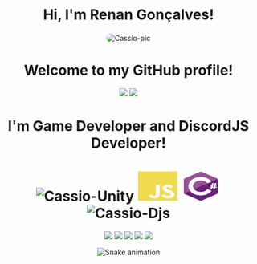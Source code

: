 <div align="center">

<h1 align="center" color="#0000ff" >Hi, I'm Renan Gonçalves</a>!</h1>
<img align="center" alt="Cassio-pic" height="250" style="border-radius:50px;" src="icons/image_maker_42ba86d1d6c729f9642054d6284bf9dcb0b6ac06.png">


<h1 align="center">Welcome to my GitHub profile!</h1>

  <img width="50%" src="https://github-readme-stats.vercel.app/api?username=CassioJ2&show_icons=true&theme=tokyonight&include_all_commits=true&count_private=true"/>
  <img width="40%" src="https://github-readme-stats.vercel.app/api/top-langs/?username=CassioJ2&layout=compact&langs_count=1000&theme=tokyonight"/>
</div>

<div align="center">
  
   <h1 style="text-size: 20%"> I'm Game Developer and DiscordJS Developer! <h1>

  <img alt="Cassio-Unity" height="60" width="80" src="icons/unity.svg">
  <img alt="Cassio-Js" height="60" width="80" src="https://raw.githubusercontent.com/devicons/devicon/master/icons/javascript/javascript-plain.svg">
  <img alt="Cassio-Csharp" height="60" width="80" src="https://raw.githubusercontent.com/devicons/devicon/master/icons/csharp/csharp-original.svg">
  <img alt="Cassio-Djs" height="60" width="60" src="icons/26492485.png">
  
</div>

<div align="center"> 

  
  <a href="https://instagram.com/almeidacassio02" target="_blank"><img src="https://img.shields.io/badge/-Instagram-%23E4405F?style=for-the-badge&logo=instagram&logoColor=white" target="_blank"></a>
 	<a href="https://www.twitch.tv/synceapenas" target="_blank"><img src="https://img.shields.io/badge/Twitch-9146FF?style=for-the-badge&logo=twitch&logoColor=white" target="_blank"></a>
 <a href="https://discord.gg/AEBkQMV2jM" target="_blank"><img src="https://img.shields.io/badge/Discord-7289DA?style=for-the-badge&logo=discord&logoColor=white" target="_blank"></a> 
  <a href = "mailto:cassiojoao02@gmail.com"><img src="https://img.shields.io/badge/-Gmail-%23333?style=for-the-badge&logo=gmail&logoColor=white" target="_blank"></a>
  <a href="https://www.linkedin.com/in/cássio-almeida-765578228/" target="_blank"><img src="https://img.shields.io/badge/-LinkedIn-%230077B5?style=for-the-badge&logo=linkedin&logoColor=white" target="_blank"></a> 
  
  <div>
  
![Snake animation](https://github.com/CassioJ2/CassioJ2/blob/output/github-contribution-grid-snake.svg)
 
 <div>
